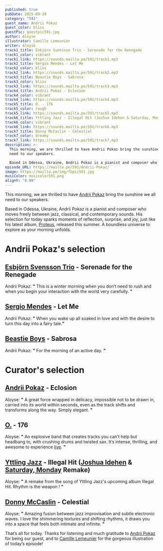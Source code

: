 ```yaml
---
published: true
pubDate: 2025-09-28
category: "591"
guest_name: Andrii Pokaz
guest_color: bliss
guestPic: guestpic591.jpg
author: Aloyse
illustrator: Camille Lemeunier
writer: Aloyse
track1_title: Esbjörn Svensson Trio - Serenade for the Renegade
track1_color: vibrant
track1_link: https://sounds.mailta.pe/591/track1.mp3
track2_title: Sergio Mendes - Let Me
track2_color: bliss
track2_link: https://sounds.mailta.pe/591/track2.mp3
track3_title: Beastie Boys - Sabrosa
track3_color: bliss
track3_link: https://sounds.mailta.pe/591/track3.mp3
track4_title: Andrii Pokaz - Eclosion
track4_color: vibrant
track4_link: https://sounds.mailta.pe/591/track4.mp3
track5_title: O. - 176
track5_color: rough
track5_link: https://sounds.mailta.pe/591/track5.mp3
track6_title: Yttling Jazz - Illegal Hit (Joshua Idehen & Saturday, Monday Remake)
track6_color: vibrant
track6_link: https://sounds.mailta.pe/591/track6.mp3
track7_title: Donny McCaslin - Celestial
track7_color: dreamy
track7_link: https://sounds.mailta.pe/591/track7.mp3
description: >-
  This morning, we are thrilled to have Andrii Pokaz bring the sunshine we all
  need to our speakers.

  Based in Odessa, Ukraine, Andrii Pokaz is a pianist and composer who moves freely between jazz, classical, and contemporary sounds. His selection for today sparks moments of reflection, surprise, and joy, just like his latest album, Proteus, released this summer. A boundless universe to explore as your morning unfolds.
episode_URL: https://mailta.pe/591/Andrii-Pokaz/
image: https://mailta.pe/img/fbpic591.jpg
musiColor: musicolor591.png
alignY: "0.99"
---
```

This morning, we are thrilled to have [Andrii Pokaz](https://pokaz.bandcamp.com/album/voices) bring the sunshine we all need to our speakers.

Based in Odessa, Ukraine, Andrii Pokaz is a pianist and composer who moves freely between jazz, classical, and contemporary sounds. His selection for today sparks moments of reflection, surprise, and joy, just like his latest album, [Proteus](https://www.youtube.com/watch?v=zeE_eDD467E&list=OLAK5uy_k33FcPsVguB_NOElan9oncrQZMa3WZLQY), released this summer. A boundless universe to explore as your morning unfolds.

# Andrii Pokaz's selection

## [Esbjörn Svensson Trio](https://esbjornsvenssontrio.bandcamp.com/album/strange-place-for-snow) - Serenade for the Renegade

 Andrii Pokaz: **"** This is a winter morning when you don’t need to rush and when you begin your interaction with the world very carefully. **"** 

## [Sergio Mendes](https://www.discogs.com/fr/release/12788450-The-Sergio-Mendes-Trio-In-The-Brazilian-Bag) - Let Me

Andrii Pokaz: **"** When you wake up all soaked in love and with the desire to turn this day into a fairy tale.**"** 

## [Beastie Boys](https://www.discogs.com/fr/master/20173-Beastie-Boys-Ill-Communication) - Sabrosa

 Andrii Pokaz: **"** For the morning of an active day. **"** 

# Curator's selection

## [Andrii Pokaz](https://www.youtube.com/watch?v=zeE_eDD467E&list=OLAK5uy_k33FcPsVguB_NOElan9oncrQZMa3WZLQY) - Eclosion

 Aloyse: **"** A great force wrapped in delicacy, impossible not to be drawn in, carried into its world within seconds, even as the track shifts and transforms along the way. Simply elegant. **"** 

## [O.](https://othebanduk.bandcamp.com/album/weirdos) - 176

 Aloyse: **"** An explosive band that creates tracks you can’t help but headbang to, with crushing drums and twisted sax. It’s intense, thrilling, and awesome to experience [live](https://www.youtube.com/watch?v=cr0E7gFfKOA). **"** 

## [Yttling Jazz](https://yr1.se/illegalhitlp) - Illegal Hit ([Joshua Idehen](https://joshuaidehen.bandcamp.com/) & [Saturday, Monday](https://saturdaymonday.bandcamp.com/track/fwd-lagartijeando-remix) Remake)

 Aloyse: **"** A remake from the song of Yttling Jazz's upcoming album Illegal Hit. Rhythm is the weapon ! **"** 

## [Donny McCaslin](https://donnymccaslin.bandcamp.com/album/lullaby-for-the-lost) - Celestial

 Aloyse: **"** Amazing fusion between jazz improvisation and subtle electronic waves. I love the shimmering textures and shifting rhythms, it draws you into a space that feels both intimate and infinite. **"** 

That’s all for today. Thanks for listening and much gratitude to [Andrii Pokaz](https://www.instagram.com/andrii.pokaz/?hl=fr) for being our guest, and to [Camille Lemeunier](https://camillelemeunier.fr/) for the gorgeous illustration of today’s episode!
